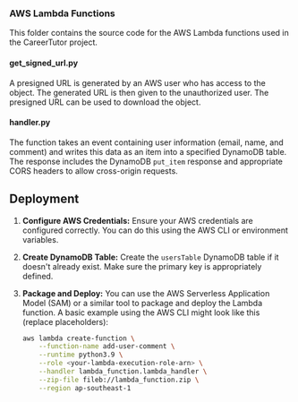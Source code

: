 ### AWS Lambda Functions

This folder contains the source code for the AWS Lambda functions used in the CareerTutor project.

#### get_signed_url.py

A presigned URL is generated by an AWS user who has access to the object. 
The generated URL is then given to the unauthorized user. The presigned URL can be used
to download the object.

#### handler.py

The function takes an event containing user information (email, name, and comment) 
and writes this data as an item into a specified DynamoDB table.  
The response includes the DynamoDB `put_item` response and appropriate CORS headers to allow
cross-origin requests.


## Deployment

1. **Configure AWS Credentials:** Ensure your AWS credentials are configured correctly.  You can do this using the AWS CLI or environment variables.

2. **Create DynamoDB Table:** Create the `usersTable` DynamoDB table if it doesn't already exist.  Make sure the primary key is appropriately defined.

3. **Package and Deploy:**  You can use the AWS Serverless Application Model (SAM) or a similar tool to package and deploy the Lambda function.  A basic example using the AWS CLI might look like this (replace placeholders):

   ```bash
   aws lambda create-function \
       --function-name add-user-comment \
       --runtime python3.9 \
       --role <your-lambda-execution-role-arn> \
       --handler lambda_function.lambda_handler \
       --zip-file fileb://lambda_function.zip \
       --region ap-southeast-1